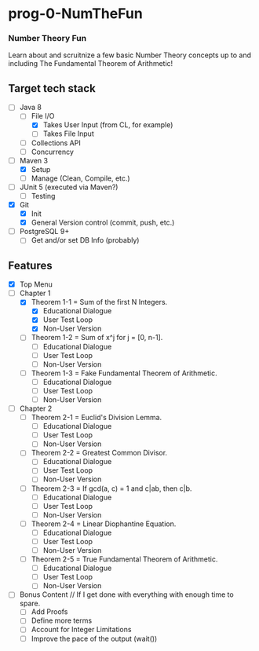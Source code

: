 # prog-0-NumTheFun
### Number Theory Fun
Learn about and scruitnize a few basic Number Theory concepts up to and including The Fundamental Theorem of Arithmetic!
## Target tech stack
- [ ] Java 8
  - [ ] File I/O
    - [x] Takes User Input (from CL, for example)
    - [ ] Takes File Input
  - [ ] Collections API
  - [ ] Concurrency
- [ ] Maven 3
  - [x] Setup
  - [ ] Manage (Clean, Compile, etc.)
- [ ] JUnit 5 (executed via Maven?)
  - [ ] Testing
- [x] Git
  - [x] Init
  - [x] General Version control (commit, push, etc.)
- [ ] PostgreSQL 9+
  - [ ] Get and/or set DB Info (probably)

## Features
- [x] Top Menu
- [ ] Chapter 1
  - [x] Theorem 1-1 = Sum of the first N Integers.
    - [x] Educational Dialogue
    - [x] User Test Loop
    - [x] Non-User Version
  - [ ] Theorem 1-2 = Sum of x^j for j = [0, n-1].
    - [ ] Educational Dialogue
    - [ ] User Test Loop
    - [ ] Non-User Version
  - [ ] Theorem 1-3 = Fake Fundamental Theorem of Arithmetic.
    - [ ] Educational Dialogue
    - [ ] User Test Loop
    - [ ] Non-User Version
- [ ] Chapter 2
  - [ ] Theorem 2-1 = Euclid's Division Lemma.
    - [ ] Educational Dialogue
    - [ ] User Test Loop
    - [ ] Non-User Version
  - [ ] Theorem 2-2 = Greatest Common Divisor.
    - [ ] Educational Dialogue
    - [ ] User Test Loop
    - [ ] Non-User Version
  - [ ] Theorem 2-3 = If gcd(a, c) = 1 and c|ab, then c|b.
    - [ ] Educational Dialogue
    - [ ] User Test Loop
    - [ ] Non-User Version
  - [ ] Theorem 2-4 = Linear Diophantine Equation.
    - [ ] Educational Dialogue
    - [ ] User Test Loop
    - [ ] Non-User Version
  - [ ] Theorem 2-5 = True Fundamental Theorem of Arithmetic.
    - [ ] Educational Dialogue
    - [ ] User Test Loop
    - [ ] Non-User Version
- [ ] Bonus Content // If I get done with everything with enough time to spare. 
  - [ ] Add Proofs
  - [ ] Define more terms
  - [ ] Account for Integer Limitations
  - [ ] Improve the pace of the output (wait())